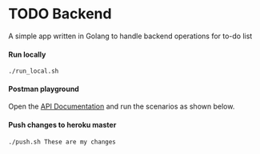 # TODO Backend 
A simple app written in Golang to handle backend operations for to-do list

#### Run locally 
`./run_local.sh`

#### Postman playground
Open the [API Documentation](https://documenter.getpostman.com/view/1226197/T17AkrKw?version=latest) and 
run the scenarios as shown below.  


#### Push changes to heroku master
`./push.sh These are my changes`
